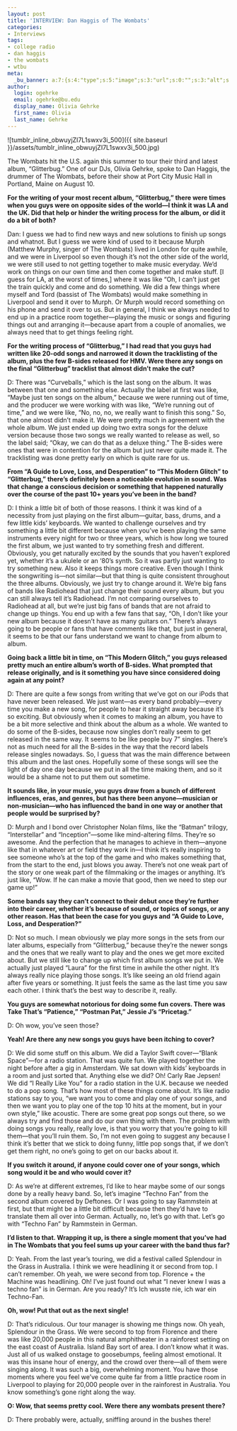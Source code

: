 ```yaml
---
layout: post
title: 'INTERVIEW: Dan Haggis of The Wombats'
categories:
- Interviews
tags:
- college radio
- dan haggis
- the wombats
- wtbu
meta:
  _bu_banner: a:7:{s:4:"type";s:5:"image";s:3:"url";s:0:"";s:3:"alt";s:0:"";s:7:"post_id";s:0:"";s:4:"html";s:0:"";s:8:"position";s:0:"";s:7:"caption";s:0:"";}
author:
  login: ogehrke
  email: ogehrke@bu.edu
  display_name: Olivia Gehrke
  first_name: Olivia
  last_name: Gehrke
---
```

![tumblr_inline_obwuyjZI7L1swxv3i_500]({{ site.baseurl }}/assets/tumblr_inline_obwuyjZI7L1swxv3i_500.jpg)

The Wombats hit the U.S. again this summer to tour their third and latest album, “Glitterbug.” One of our DJs, Olivia Gehrke, spoke to Dan Haggis, the drummer of The Wombats, before their show at Port City Music Hall in Portland, Maine on August 10.

**For the writing of your most recent album, “Glitterbug,” there were times when you guys were on opposite sides of the world—I think it was LA and the UK. Did that help or hinder the writing process for the album, or did it do a bit of both?**

Dan: I guess we had to find new ways and new solutions to finish up songs and whatnot. But I guess we were kind of used to it because Murph (Matthew Murphy, singer of The Wombats) lived in London for quite awhile, and we were in Liverpool so even though it’s not the other side of the world, we were still used to not getting together to make music everyday. We’d work on things on our own time and then come together and make stuff. \[I guess for LA, at the worst of times,\] where it was like “Oh, I can’t just get the train quickly and come and do something. We did a few things where myself and Tord (bassist of The Wombats) would make something in Liverpool and send it over to Murph. Or Murph would record something on his phone and send it over to us. But in general, I think we always needed to end up in a practice room together—playing the music or songs and figuring things out and arranging it—because apart from a couple of anomalies, we always need that to get things feeling right.

**For the writing process of “Glitterbug,” I had read that you guys had written like 20-odd songs and narrowed it down the tracklisting of the album, plus the few B-sides released for HMV. Were there any songs on the final “Glitterbug” tracklist that almost didn’t make the cut?**

D: There was “Curveballs,” which is the last song on the album. It was between that one and something else. Actually the label at first was like, “Maybe just ten songs on the album,” because we were running out of time, and the producer we were working with was like, “We’re running out of time,” and we were like, “No, no, no, we really want to finish this song.” So, that one almost didn’t make it. We were pretty much in agreement with the whole album. We just ended up doing two extra songs for the deluxe version because those two songs we really wanted to release as well, so the label said; “Okay, we can do that as a deluxe thing.” The B-sides were ones that were in contention for the album but just never quite made it. The tracklisting was done pretty early on which is quite rare for us.

**From “A Guide to Love, Loss, and Desperation” to “This Modern Glitch” to “Glitterbug,” there’s definitely been a noticeable evolution in sound. Was that change a conscious decision or something that happened naturally over the course of the past 10+ years you’ve been in the band?**

D: I think a little bit of both of those reasons. I think it was kind of a necessity from just playing on the first album—guitar, bass, drums, and a few little kids’ keyboards. We wanted to challenge ourselves and try something a little bit different because when you’ve been playing the same instruments every night for two or three years, which is how long we toured the first album, we just wanted to try something fresh and different. Obviously, you get naturally excited by the sounds that you haven’t explored yet, whether it’s a ukulele or an ‘80’s synth. So it was partly just wanting to try something new. Also it keeps things more creative. Even though I think the songwriting is—not similar—but that thing is quite consistent throughout the three albums. Obviously, we just try to change around it. We’re big fans of bands like Radiohead that just change their sound every album, but you can still always tell it’s Radiohead. I’m not comparing ourselves to Radiohead at all, but we’re just big fans of bands that are not afraid to change up things. You end up with a few fans that say, “Oh, I don’t like your new album because it doesn’t have as many guitars on.” There’s always going to be people or fans that have comments like that, but just in general, it seems to be that our fans understand we want to change from album to album.

**Going back a little bit in time, on “This Modern Glitch,” you guys released pretty much an entire album’s worth of B-sides. What prompted that release originally, and is it something you have since considered doing again at any point?**

D: There are quite a few songs from writing that we’ve got on our iPods that have never been released. We just want—as every band probably—every time you make a new song, for people to hear it straight away because it’s so exciting. But obviously when it comes to making an album, you have to be a bit more selective and think about the album as a whole. We wanted to do some of the B-sides, because now singles don’t really seem to get released in the same way. It seems to be like people buy 7” singles. There’s not as much need for all the B-sides in the way that the record labels release singles nowadays. So, I guess that was the main difference between this album and the last ones. Hopefully some of these songs will see the light of day one day because we put in all the time making them, and so it would be a shame not to put them out sometime.

**It sounds like, in your music, you guys draw from a bunch of different influences, eras, and genres, but has there been anyone—musician or non-musician—who has influenced the band in one way or another that people would be surprised by?**

D: Murph and I bond over Christopher Nolan films, like the “Batman” trilogy, “Interstellar” and “Inception”—some like mind-altering films. They’re so awesome. And the perfection that he manages to achieve in them—anyone like that in whatever art or field they work in—I think it’s really inspiring to see someone who’s at the top of the game and who makes something that, from the start to the end, just blows you away. There’s not one weak part of the story or one weak part of the filmmaking or the images or anything. It’s just like, “Wow. If he can make a movie that good, then we need to step our game up!”

**Some bands say they can’t connect to their debut once they’re further into their career, whether it’s because of sound, or topics of songs, or any other reason. Has that been the case for you guys and “A Guide to Love, Loss, and Desperation?”**

D: Not so much. I mean obviously we play more songs in the sets from our later albums, especially from “Glitterbug,” because they’re the newer songs and the ones that we really want to play and the ones we get more excited about. But we still like to change up which first album songs we put in. We actually just played “Laura” for the first time in awhile the other night. It’s always really nice playing those songs. It’s like seeing an old friend again after five years or something. It just feels the same as the last time you saw each other. I think that’s the best way to describe it, really.

**You guys are somewhat notorious for doing some fun covers. There was Take That’s “Patience,” “Postman Pat,” Jessie J’s “Pricetag.”**

D: Oh wow, you’ve seen those?

**Yeah! Are there any new songs you guys have been itching to cover?**

D: We did some stuff on this album. We did a Taylor Swift cover—“Blank Space”—for a radio station. That was quite fun. We played together the night before after a gig in Amsterdam. We sat down with kids’ keyboards in a room and just sorted that. Anything else we did? Oh! Carly Rae Jepsen! We did “I Really Like You” for a radio station in the U.K. because we needed to do a pop song. That’s how most of these things come about. It’s like radio stations say to you, “we want you to come and play one of your songs, and then we want you to play one of the top 10 hits at the moment, but in your own style,” like acoustic. There are some great pop songs out there, so we always try and find those and do our own thing with them. The problem with doing songs you really, really love, is that you worry that you’re going to kill them—that you’ll ruin them. So, I’m not even going to suggest any because I think it’s better that we stick to doing funny, little pop songs that, if we don’t get them right, no one’s going to get on our backs about it.

**If you switch it around, if anyone could cover one of your songs, which song would it be and who would cover it?**

D: As we’re at different extremes, I’d like to hear maybe some of our songs done by a really heavy band. So, let’s imagine “Techno Fan” from the second album covered by Deftones. Or I was going to say Rammstein at first, but that might be a little bit difficult because then they’d have to translate them all over into German. Actually, no, let’s go with that. Let’s go with “Techno Fan” by Rammstein in German.

**I’d listen to that. Wrapping it up, is there a single moment that you’ve had in The Wombats that you feel sums up your career with the band thus far?**

D: Yeah. From the last year’s touring, we did a festival called Splendour in the Grass in Australia. I think we were headlining it or second from top. I can’t remember. Oh yeah, we were second from top. Florence + the Machine was headlining. Oh! I’ve just found out what “I never knew I was a techno fan” is in German. Are you ready? It’s Ich wusste nie, ich war ein Techno-Fan.

**Oh, wow! Put that out as the next single!**

D: That’s ridiculous. Our tour manager is showing me things now. Oh yeah, Splendour in the Grass. We were second to top from Florence and there was like 20,000 people in this natural amphitheater in a rainforest setting on the east coast of Australia. Island Bay sort of area. I don’t know what it was. Just all of us walked onstage to goosebumps, feeling almost emotional. It was this insane hour of energy, and the crowd over there—all of them were singing along. It was such a big, overwhelming moment. You have those moments where you feel we’ve come quite far from a little practice room in Liverpool to playing for 20,000 people over in the rainforest in Australia. You know something’s gone right along the way.

**O: Wow, that seems pretty cool. Were there any wombats present there?**

D: There probably were, actually, sniffling around in the bushes there!